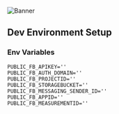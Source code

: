 ![Banner](https://media.discordapp.net/attachments/1087886234535329855/1088493493195919360/image.png?width=976&height=488)

## Dev Environment Setup

### Env Variables

```env
PUBLIC_FB_APIKEY=''
PUBLIC_FB_AUTH_DOMAIN=''
PUBLIC_FB_PROJECTID=''
PUBLIC_FB_STORAGEBUCKET=''
PUBLIC_FB_MESSAGING_SENDER_ID=''
PUBLIC_FB_APPID=''
PUBLIC_FB_MEASUREMENTID=''
```
